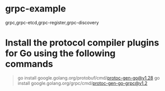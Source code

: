 # grpc-example
grpc,grpc-etcd,grpc-register,grpc-discovery

# Install the protocol compiler plugins for Go using the following commands 
> go install google.golang.org/protobuf/cmd/protoc-gen-go@v1.28 
> go install google.golang.org/grpc/cmd/protoc-gen-go-grpc@v1.2 

